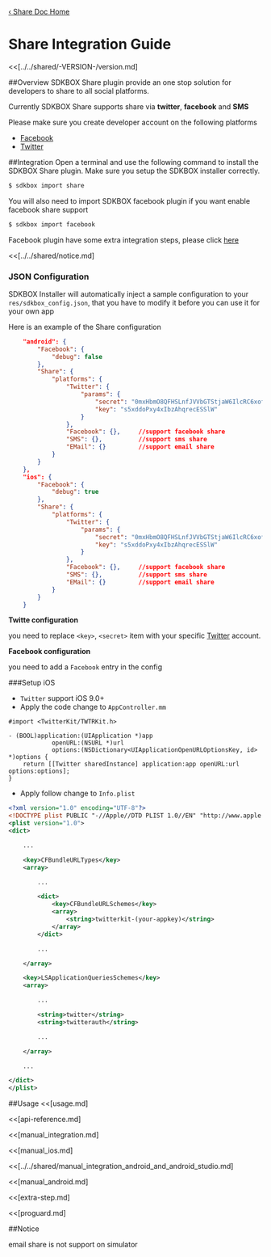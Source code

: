[&#8249; Share Doc Home](./)

<h1>Share Integration Guide</h1>
<<[../../shared/-VERSION-/version.md]

##Overview
SDKBOX Share plugin provide an one stop solution for developers to share to all social platforms.

Currently SDKBOX Share supports share via **twitter**, **facebook** and **SMS**

Please make sure you create developer account on the following platforms

* [Facebook](http://developers.facebook.com/)
* [Twitter](http://apps.twitter.com/)

##Integration
Open a terminal and use the following command to install the SDKBOX Share plugin. Make sure you setup the SDKBOX installer correctly.
```bash
$ sdkbox import share
```

You will also need to import SDKBOX facebook plugin if you want enable facebook share support
```bash
$ sdkbox import facebook
```
Facebook plugin have some extra integration steps, please click [here](http://docs.sdkbox.com/en/plugins/facebook/v3-cpp/#extra-steps)

<<[../../shared/notice.md]

<!--## Configuration
<<[../../shared/sdkbox_cloud.md]
<<[../../shared/remote_application_config.md]-->

### JSON Configuration
SDKBOX Installer will automatically inject a sample configuration to your `res/sdkbox_config.json`, that you have to modify it before you can use it for your own app

Here is an example of the Share configuration
```json
    "android": {
        "Facebook": {
            "debug": false
        },
        "Share": {
            "platforms": {
                "Twitter": {
                    "params": {
                        "secret": "0mxHbmO8QFHSLnfJVVbGTStjaW6IlcRC6xofSWeFecLcj4jsLn",
                        "key": "s5xddoPxy4xIbzAhqrecESSlW"
                    }
                },
                "Facebook": {},     //support facebook share
                "SMS": {},          //support sms share
                "EMail": {}         //support email share
            }
        }
    },
    "ios": {
        "Facebook": {
            "debug": true
        },
        "Share": {
            "platforms": {
                "Twitter": {
                    "params": {
                        "secret": "0mxHbmO8QFHSLnfJVVbGTStjaW6IlcRC6xofSWeFecLcj4jsLn",
                        "key": "s5xddoPxy4xIbzAhqrecESSlW"
                    }
                },
                "Facebook": {},     //support facebook share
                "SMS": {},          //support sms share
                "EMail": {}         //support email share
            }
        }
    }
```

**Twitte configuration**

you need to replace `<key>`, `<secret>` item with your specific [Twitter](http://apps.twitter.com/) account.

**Facebook configuration**

you need to add a `Facebook` entry in the config

###Setup iOS
* `Twitter` support iOS 9.0+
* Apply the code change to `AppController.mm`

```object-c
#import <TwitterKit/TWTRKit.h>

- (BOOL)application:(UIApplication *)app
            openURL:(NSURL *)url
            options:(NSDictionary<UIApplicationOpenURLOptionsKey, id> *)options {
    return [[Twitter sharedInstance] application:app openURL:url options:options];
}
```

* Apply follow change to `Info.plist`
```xml
<?xml version="1.0" encoding="UTF-8"?>
<!DOCTYPE plist PUBLIC "-//Apple//DTD PLIST 1.0//EN" "http://www.apple.com/DTDs/PropertyList-1.0.dtd">
<plist version="1.0">
<dict>

    ...

    <key>CFBundleURLTypes</key>
    <array>

        ...

        <dict>
            <key>CFBundleURLSchemes</key>
            <array>
                <string>twitterkit-(your-appkey)</string>
            </array>
        </dict>

        ...

    </array>

    <key>LSApplicationQueriesSchemes</key>
    <array>

        ...

        <string>twitter</string>
        <string>twitterauth</string>

        ...

    </array>

    ...

</dict>
</plist>

```

<!--<<[sdkbox-config-encrypt.md]-->

##Usage
<<[usage.md]

<<[api-reference.md]

<<[manual_integration.md]

<<[manual_ios.md]

<<[../../shared/manual_integration_android_and_android_studio.md]

<<[manual_android.md]

<<[extra-step.md]

<<[proguard.md]

##Notice

email share is not support on simulator
